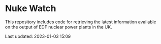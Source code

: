 # Nuke Watch

This repository includes code for retrieving the latest information available on the output of EDF nuclear power plants in the UK.

Last updated: 2023-01-03 15:09